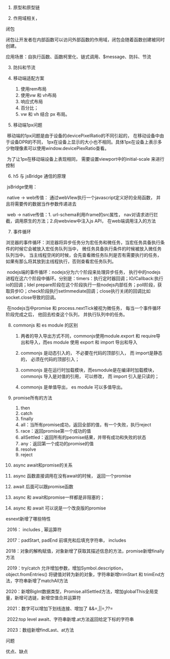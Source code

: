 1. 原型和原型链


2. 作用域相关， 

闭包

​	闭包让开发者在内部函数可以访问外部函数的作用域，闭包会随着函数创建被同时创建。

应用场景：自执行函数、函数柯里化、链式调用、$message、防抖、节流

3. 防抖和节流

4. 移动端适配方案
   1.  使用rem布局
   2. 使用vw 和 vh布局
   3. 响应式布局
   4. 百分比；
   5. vw 和 vh 结合 px 布局。
5. 移动端1px问题

​	移动端的1px问题是由于设备的devicePixelRatio的不同引起的， 在移动设备中由于设备DPR的不同， 1px在设备上显示的大小也不相同。具体1px在设备上表示多少物理像素可以使用window.devicePiexRatio查看。

​	为了让1px在移动端设备上表现相同， 需要设置viewport中的initial-scale 来进行控制

6. h5 与 jsBridge 通信的原理

​	jsBridge使用：

​		native -> web传值： 通过webVIew执行一个javascript定义好的全局函数， 并且将需要传的数据当作参数传递进去

​		web -> native传值：1. url-schema利用iframe的src属性， nav对请求进行拦截，调用原生的方法；2.向webview中注入js API， 在web端调用注入的方法

7. 事件循环

​	浏览器的事件循环：浏览器将异步任务分为宏任务和微任务，当宏任务具备执行条件的时候它会被放入宏任务队列当中， 微任务具备执行条件的时候被放入微任务队列当中。 当主线程空闲的时候，会先查看微任务队列是否有需要执行的任务， 如果有那么将其放到主线程执行，否则查看宏任务队列。

​	nodejs端的事件循环：nodejs分为六个阶段来处理异步任务， 执行中的nodejs进程在这六个阶段中循环。分别是：timers：执行定时器回调；IO/Callback:执行io的回调；Idel prepare阶段在这个阶段执行一些nodejs内部任务；poll阶段，获取异步IO；check阶段执行setImmediate回调；close执行关闭的回调比如socket.close导致的回调。

​	在nodejs当中promise 和 process.nextTick被视为微任务， 每当一个事件循环阶段完成之后， 他回去检查这个队列， 并执行队列中的任务。

8. commonjs 和 es module 的区别

   	1. 两者的导入导出方式不同，commonjs使用module.export 和 require导出和导入，而es module 使用 export 和 import 导出和导入
   	
   	1. commonjs 是动态引入的， 不必要在代码的顶部引入， 而 import是静态的， 必须在代码的顶部引入；
   	
   	1. commonjs 是在运行时加载模块，而esmodule是在编译时加载模块，commonjs 导入是对值的引用， 可以修改， 而 import 引入是只读的；
   	
   	1. commonjs 是单值导出，  es module 可以多值导出。

9. promise所有的方法
   1. then
   2. catch
   3. finally
   4. all：当所有promise成功，返回全部的值，有一个失败，执行reject
   5. race：返回promise第一个成功的值
   6. allSettled：返回所有的peomise结果，并带有成功和失败的状态
   7. any：返回第一个成功的promise的值
   8. resolve
   9. reject

10. async await和promise的关系

1. async 函数直接调用在没有await的时候， 返回一个promise

2. await 后面可以跟promise函数

3. async 和 await和promise一样都是非阻塞的；

4. async 和 await 可以说是一个改良版的promise

esnext新增了哪些特性

​	2016： includes , 幂运算符

​	2017：padStart, padEnd 前填充和后填充字符串， includes 

​	2018：对象的解构赋值，对象新增了获取其描述信息的方法，promise新增finally方法

​	2019：try/catch 允许增加参数，增加Symbol.description，object.fromEntries() 将键值对转为新的对象，字符串新增trimStart 和 trimEnd方法，字符串新增了matchAll方法

​	2020：新增BigInt数据类型，Promise.allSettled方法，增加globalThis全局变量，新增可选链，新增空值合并运算符

​	2021：数字可以增加下划线连接、增加了 &&=,||=,??=

​	2022:top level awalt、字符串新增.at方法返回给定下标的字符串

​	2023：数组新增findLast、at方法

问题

优点、缺点



























